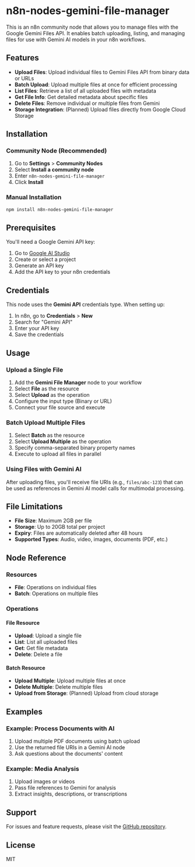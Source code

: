 # n8n-nodes-gemini-file-manager

This is an n8n community node that allows you to manage files with the Google Gemini Files API. It enables batch uploading, listing, and managing files for use with Gemini AI models in your n8n workflows.

## Features

- **Upload Files**: Upload individual files to Gemini Files API from binary data or URLs
- **Batch Upload**: Upload multiple files at once for efficient processing
- **List Files**: Retrieve a list of all uploaded files with metadata
- **Get File Info**: Get detailed metadata about specific files
- **Delete Files**: Remove individual or multiple files from Gemini
- **Storage Integration**: (Planned) Upload files directly from Google Cloud Storage

## Installation

### Community Node (Recommended)

1. Go to **Settings** > **Community Nodes**
2. Select **Install a community node**
3. Enter `n8n-nodes-gemini-file-manager`
4. Click **Install**

### Manual Installation

```bash
npm install n8n-nodes-gemini-file-manager
```

## Prerequisites

You'll need a Google Gemini API key:

1. Go to [Google AI Studio](https://aistudio.google.com/apikey)
2. Create or select a project
3. Generate an API key
4. Add the API key to your n8n credentials

## Credentials

This node uses the **Gemini API** credentials type. When setting up:

1. In n8n, go to **Credentials** > **New**
2. Search for "Gemini API"
3. Enter your API key
4. Save the credentials

## Usage

### Upload a Single File

1. Add the **Gemini File Manager** node to your workflow
2. Select **File** as the resource
3. Select **Upload** as the operation
4. Configure the input type (Binary or URL)
5. Connect your file source and execute

### Batch Upload Multiple Files

1. Select **Batch** as the resource
2. Select **Upload Multiple** as the operation
3. Specify comma-separated binary property names
4. Execute to upload all files in parallel

### Using Files with Gemini AI

After uploading files, you'll receive file URIs (e.g., `files/abc-123`) that can be used as references in Gemini AI model calls for multimodal processing.

## File Limitations

- **File Size**: Maximum 2GB per file
- **Storage**: Up to 20GB total per project
- **Expiry**: Files are automatically deleted after 48 hours
- **Supported Types**: Audio, video, images, documents (PDF, etc.)

## Node Reference

### Resources

- **File**: Operations on individual files
- **Batch**: Operations on multiple files

### Operations

#### File Resource
- **Upload**: Upload a single file
- **List**: List all uploaded files
- **Get**: Get file metadata
- **Delete**: Delete a file

#### Batch Resource
- **Upload Multiple**: Upload multiple files at once
- **Delete Multiple**: Delete multiple files
- **Upload from Storage**: (Planned) Upload from cloud storage

## Examples

### Example: Process Documents with AI

1. Upload multiple PDF documents using batch upload
2. Use the returned file URIs in a Gemini AI node
3. Ask questions about the documents' content

### Example: Media Analysis

1. Upload images or videos
2. Pass file references to Gemini for analysis
3. Extract insights, descriptions, or transcriptions

## Support

For issues and feature requests, please visit the [GitHub repository](https://github.com/jezweb/n8n-nodes-gemini-file-manager).

## License

MIT